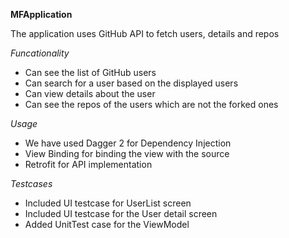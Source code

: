 **MFApplication**

The application uses GitHub API to fetch users, details and repos

*Funcationality*
- Can see the list of GitHub users
- Can search for a user based on the displayed users
- Can view details about the user
- Can see the repos of the users which are not the forked ones

*Usage*
- We have used Dagger 2 for Dependency Injection
- View Binding for binding the view with the source
- Retrofit for API implementation

*Testcases*
- Included UI testcase for UserList screen
- Included UI testcase for the User detail screen
- Added UnitTest case for the ViewModel
